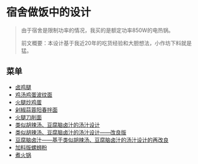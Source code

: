 # 宿舍做饭中的设计

> 由于宿舍是限制功率的情况，我买的是额定功率850W的电热锅。
> 
> 前文概要：本设计基于我近20年的吃货经验和大胆想法，小作坊下料就是猛。

## 菜单

- [卤鸡腿](1.md)
- [鸡汤鸡蛋波纹面](2.md)
- [火腿炒鸡蛋](3.md)
- [剁椒蒜蓉阳春拌面](4.md)
- [火腿刀削面](5.md)
- [类似胡辣汤、豆腐脑卤汁的汤汁设计](6.md)
- [类似胡辣汤、豆腐脑卤汁的汤汁设计——改良版](7.md)
- [豆腐脑卤汁——基于类似胡辣汤、豆腐脑卤汁的汤汁设计的再改良](8.md)
- [加料版螺蛳粉](9.md)
- [煮火锅](10.md)